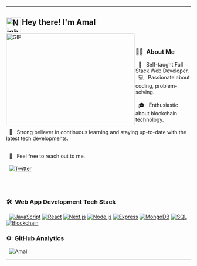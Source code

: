 <p align="center">
  <hr>

  <h2><img alt="Night Coding" src="https://github.com/ananthanir/ananthanir/blob/main/assets/wave.gif" width='40' align="left"/>Hey there! I'm Amal</h2>



  <img align="left" alt="GIF" src="https://github.com/ananthanir/ananthanir/blob/main/assets/coding.gif" width="350" height="250" /><br>
  ### 🧑‍💻 &nbsp;About Me <br>



  &nbsp; 👀 &nbsp; Self-taught Full Stack Web Developer. <br>
  &nbsp; 💻 &nbsp; Passionate about coding, problem-solving. <br><br>
  &nbsp; 🎓 &nbsp; Enthusiastic about blockchain technology. <br><br>
  &nbsp; 🌱 &nbsp; Strong believer in continuous learning and staying up-to-date with the latest tech developments. <br><br>
  <!-- &nbsp; ✍️ &nbsp; Experienced in building a range of projects from simple websites to complex web applications -->
  &nbsp; 💬 &nbsp; Feel free to reach out to me.  <br><br>
  &nbsp; [![Twitter](https://img.shields.io/twitter/follow/amalsabu59?style=social)](https://twitter.com/amalsabu59)
  

  <br><br>
  ### 🛠 &nbsp;Web App Development Tech Stack

  &nbsp; [![JavaScript](https://img.shields.io/badge/JavaScript-F7DF1E?style=for-the-badge&logo=javascript&logoColor=black)](https://developer.mozilla.org/en-US/docs/Web/JavaScript)
[![React](https://img.shields.io/badge/React-61DAFB?style=for-the-badge&logo=react&logoColor=black)](https://reactjs.org/)
[![Next.js](https://img.shields.io/badge/Next.js-000000?style=for-the-badge&logo=next-dot-js&logoColor=white)](https://nextjs.org/)
[![Node.js](https://img.shields.io/badge/Node.js-339933?style=for-the-badge&logo=node-dot-js&logoColor=white)](https://nodejs.org/en/)
[![Express](https://img.shields.io/badge/Express-000000?style=for-the-badge&logo=express&logoColor=white)](https://expressjs.com/)
[![MongoDB](https://img.shields.io/badge/MongoDB-4EA94B?style=for-the-badge&logo=mongodb&logoColor=white)](https://www.mongodb.com/)
[![SQL](https://img.shields.io/badge/SQL-1dcaff?style=for-the-badge&logo=sql&logoColor=white)](https://en.wikipedia.org/wiki/SQL)
[![Blockchain](https://img.shields.io/badge/Blockchain-121D33?style=for-the-badge&logo=blockchain-dot-com&logoColor=white)](https://en.wikipedia.org/wiki/Blockchain)



  ### ⚙️ &nbsp;GitHub Analytics
  
  &nbsp; <img src="https://github-readme-stats.vercel.app/api/top-langs?username=amalsabu59&layout=compact&show_icons=true" alt="Amal" />
  <hr>
</p>
